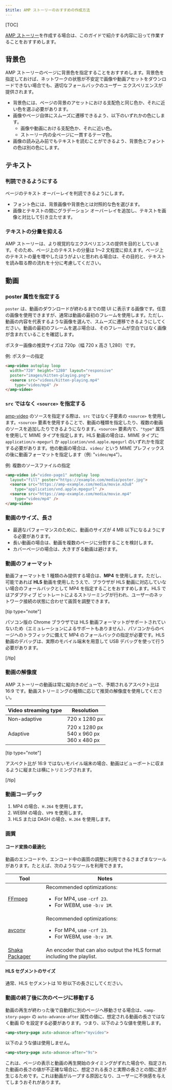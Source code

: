 ```yaml
---
$title: AMP ストーリーのおすすめの作成方法
---
```


[TOC]

[AMP ストーリー](/ja/docs/reference/components/amp-story.html)を作成する場合は、このガイドで紹介する内容に沿って作業することをおすすめします。


## 背景色

AMP ストーリーのページに背景色を指定することをおすすめします。背景色を指定しておけば、ネットワークの状態が不安定で画像や動画アセットをダウンロードできない場合でも、適切なフォールバックのユーザー エクスペリエンスが提供されます。

*   背景色には、ページの背景のアセットにおける支配色と同じ色か、それに近い色を選ぶ必要があります。
*   画像やページ自体にスムーズに遷移できるよう、以下のいずれかの色にします。
    *   画像や動画における支配色か、それに近い色。
    *   ストーリー内の全ページに一貫するテーマ色。
*   画像の読み込み前でもテキストを読むことができるよう、背景色とフォントの色は別の色にします。

## テキスト

### 判読できるようにする

ページのテキスト オーバーレイを判読できるようにします。

* フォント色には、背景画像や背景色とは対照的な色を選びます。
* 画像とテキストの間にグラデーション オーバーレイを追加し、テキストを画像と対比して引き立たせます。

### テキストの分量を抑える

AMP ストーリーは、より視覚的なエクスペリエンスの提供を目的としています。そのため、ページ上のテキストの分量は 1～2 文程度に抑えます。ページ上のテキストの量を増やしたほうがよいと思われる場合は、その目的と、テキストを読み取る際の流れを十分に考慮してください。

## 動画

### poster 属性を指定する

`poster` は、動画のダウンロードが終わるまでの間 UI に表示する画像です。任意の画像を使用できますが、通常は動画の最初のフレームを使用します。ただし、動画の内容を代表するような画像を選んで、スムーズに遷移できるようにしてください。動画の最初のフレームを選ぶ場合は、そのフレームが空白ではなく画像が含まれていることを確認します。

ポスター画像の推奨サイズは 720p（幅 720 x 高さ 1,280）です。

例: ポスターの指定

```html
<amp-video autoplay loop
  width="720" height="1280" layout="responsive"
  poster="images/kitten-playing.png">
  <source src="videos/kitten-playing.mp4"
    type="video/mp4" />
</amp-video>
```

### `src` ではなく `<source>` を指定する

[amp-video](/ja/docs/reference/components/amp-video.html) のソースを指定する際は、`src` ではなく子要素の `<source>` を使用します。`<source>` 要素を使用することで、動画の種類を指定したり、複数の動画のソースを追加したりできるようになります。`<source>` 要素内で、`"type"` 属性を使用して MIME タイプを指定します。HLS 動画の場合は、MIME タイプに `application/x-mpegurl` か `application/vnd.apple.mpegurl` のいずれかを指定する必要があります。他の動画の場合は、`video/` という MIME プレフィックスの後に動画フォーマットを指定します（例: "`video/mp4`"）。

例: 複数のソースファイルの指定

```html
<amp-video id="video-page1" autoplay loop
  layout="fill" poster="https://example.com/media/poster.jpg">
  <source src="https://amp-example.com/media/movie.m3u8"
    type="application/vnd.apple.mpegurl" />
  <source src="https://amp-example.com/media/movie.mp4"
    type="video/mp4" />
</amp-video>
```

### 動画のサイズ、長さ

*  最適なパフォーマンスのために、動画のサイズが 4 MB 以下になるようにする必要があります。
*   長い動画の場合は、動画を複数のページに分割することを検討します。
*   カバーページの場合は、大きすぎる動画は避けます。

### 動画のフォーマット

動画フォーマットを 1 種類のみ提供する場合は、**MP4** を使用します。ただし、可能であれば **HLS** 動画を使用したうえで、ブラウザが HLS 動画に対応していない場合のフォールバックとして MP4 を指定することをおすすめします。HLS ではアダプティブ ビットレートによるストリーミングが行われ、ユーザーのネットワーク接続の状態に合わせて画質を調整できます。

[tip type="note"]

パソコン版の Chrome ブラウザでは HLS 動画フォーマットがサポートされていないため（エミュレーションによるサポートもありません）、パソコンからのページへのトラフィックに備えて MP4 のフォールバックの指定が必要です。HLS 動画のデバッグは、実際のモバイル端末を用意して USB デバッグを使って行う必要があります。

[/tip]

### 動画の解像度

AMP ストーリーの動画は常に縦向きのビューで、予期されるアスペクト比は 16:9 です。動画ストリーミングの種類に応じて推奨の解像度を使用してください。

<table>
  <thead>
    <tr>
     <th>Video streaming type</th>
     <th>Resolution</th>
    </tr>
  </thead>
  <tbody>
    <tr>
     <td>Non-adaptive</td>
     <td>720 x 1280 px</td>
    </tr>
    <tr>
     <td>Adaptive</td>
     <td>720 x 1280 px<br>540 x 960 px<br>360 x 480 px</td>
    </tr>
  </tbody>
</table>


[tip type="note"]

アスペクト比が 16:9 ではないモバイル端末の場合、動画はビューポートに収まるように縦または横にトリミングされます。

[/tip]


### 動画コーデック

1.  MP4 の場合、`H.264` を使用します。
1.  WEBM の場合、`VP9` を使用します。
1.  HLS または DASH の場合、`H.264` を使用します。


### 画質

#### コード変換の最適化

動画のエンコードや、エンコード中の画質の調整に利用できるさまざまなツールがあります。たとえば、次のようなツールを利用できます。

<table>
  <thead>
    <tr>
     <th>Tool</th>
     <th>Notes</th>
    </tr>
  </thead>
  <tbody>
    <tr>
     <td><a href="https://www.ffmpeg.org/about.html">FFmpeg</a>
     </td>
     <td>Recommended optimizations:
      <ul>
        <li>For MP4, use <code>-crf 23</code>.</li>
        <li>For WEBM, use <code>-b:v 1M</code>.</li>
      </ul>
     </td>
    </tr>
    <tr>
     <td><a href="https://libav.org/avconv.html">avconv</a>
     </td>
     <td>Recommended optimizations:
      <ul>
        <li>For MP4, use <code>-crf 23</code>.</li>
        <li>For WEBM, use <code>-b:v 1M</code>.</li>
      </ul>
     </td>
    </tr>
    <tr>
     <td><a href="https://github.com/google/shaka-packager">Shaka Packager</a></td>
     <td>An encoder that can also output the HLS format including the playlist.
     </td>
    </tr>
  </tbody>
</table>

#### HLS セグメントのサイズ

通常、HLS セグメントは 10 秒以下の長さにしてください。

### 動画の終了後に次のページに移動する

動画の再生が終わった後で自動的に別のページへ移動させる場合は、`<amp-story-page>` の `auto-advance-after` 属性の値に、想定される動画の長さではなく動画 ID を設定する必要があります。つまり、以下のような値を使用します。

```html
<amp-story-page auto-advance-after="myvideo">
```

以下のような値は使用しません。

```html
<amp-story-page auto-advance-after="9s">
```

これは、ページの表示と動画の再生開始のタイミングがずれた場合や、指定された動画の長さの値が不正確な場合に、想定される長さと実際の長さとの間に差が生じるためです。これは動画がループする原因となり、ユーザーに不快感を与えてしまうおそれがあります。
 
